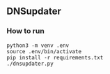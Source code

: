 ## DNSupdater

### How to run
```
python3 -m venv .env
source .env/bin/activate
pip install -r requirements.txt
./dnsupdater.py
```